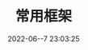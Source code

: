 ---
pageComponent: 
  name: Catalogue
  data: 
    key: 04.常用框架
    imgUrl: https://cdn.addai.cn/博客/网站使用/books.png
    description: 常用框架
title: 常用框架
date: 2022-06--7 23:03:25
permalink: /frame
sidebar: false
article: false
comment: false
editLink: false
---